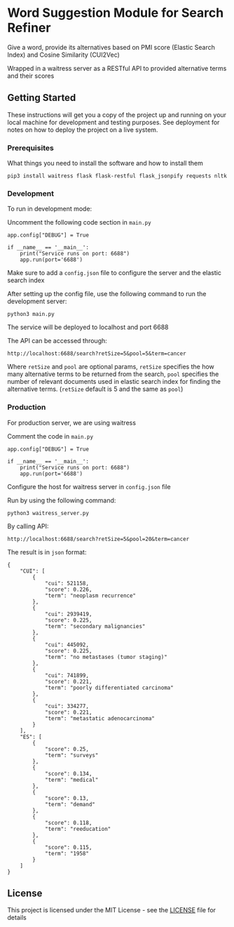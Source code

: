 # Word Suggestion Module for Search Refiner

Give a word, provide its alternatives based on PMI score (Elastic Search Index) and Cosine Similarity (CUI2Vec)

Wrapped in a waitress server as a RESTful API to provided alternative terms and their scores

## Getting Started

These instructions will get you a copy of the project up and running on your local machine for development and testing purposes. See deployment for notes on how to deploy the project on a live system.

### Prerequisites

What things you need to install the software and how to install them

```
pip3 install waitress flask flask-restful flask_jsonpify requests nltk
```

### Development

To run in development mode:

Uncomment the following code section in `main.py`

```
app.config["DEBUG"] = True

if __name__ == '__main__':
    print("Service runs on port: 6688")
    app.run(port='6688')
```

Make sure to add a `config.json` file to configure the server and the elastic search index

After setting up the config file, use the following command to run the development server:

```
python3 main.py
```

The service will be deployed to localhost and port 6688

The API can be accessed through:

```
http://localhost:6688/search?retSize=5&pool=5&term=cancer
```

Where `retSize` and `pool` are optional params, `retSize` specifies the how many alternative terms to be returned from the search, `pool` specifies the number of relevant documents used in elastic search index for finding the alternative terms. (`retSize` default is 5 and the same as `pool`)

### Production

For production server, we are using waitress

Comment the code in `main.py`

```
app.config["DEBUG"] = True

if __name__ == '__main__':
    print("Service runs on port: 6688")
    app.run(port='6688')
```

Configure the host for waitress server in `config.json` file

Run by using the following command:

```
python3 waitress_server.py
```

By calling API:

```
http://localhost:6688/search?retSize=5&pool=20&term=cancer
```

The result is in `json` format:

```
{
    "CUI": [
        {
            "cui": 521158,
            "score": 0.226,
            "term": "neoplasm recurrence"
        },
        {
            "cui": 2939419,
            "score": 0.225,
            "term": "secondary malignancies"
        },
        {
            "cui": 445092,
            "score": 0.225,
            "term": "no metastases (tumor staging)"
        },
        {
            "cui": 741899,
            "score": 0.221,
            "term": "poorly differentiated carcinoma"
        },
        {
            "cui": 334277,
            "score": 0.221,
            "term": "metastatic adenocarcinoma"
        }
    ],
    "ES": [
        {
            "score": 0.25,
            "term": "surveys"
        },
        {
            "score": 0.134,
            "term": "medical"
        },
        {
            "score": 0.13,
            "term": "demand"
        },
        {
            "score": 0.118,
            "term": "reeducation"
        },
        {
            "score": 0.115,
            "term": "1958"
        }
    ]
}

```

## License

This project is licensed under the MIT License - see the [LICENSE](LICENSE) file for details

